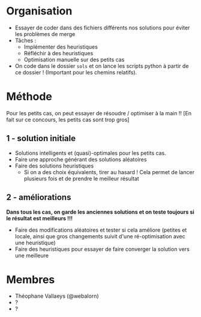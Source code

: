 # Organisation

- Essayer de coder dans des fichiers différents nos solutions pour éviter les problèmes de merge
- Tâches :
  - Implémenter des heuristiques
  - Réfléchir à des heuristiques
  - Optimisation manuelle sur des petits cas
- On code dans le dossier `sols` et on lance les scripts python à partir de ce dossier ! (Important pour les chemins relatifs).

# Méthode

Pour les petits cas, on peut essayer de résoudre / optimiser à la main !! [En fait sur ce concours, les petits cas sont trop gros]

## 1 - solution initiale

- Solutions intelligents et (quasi)-optimales pour les petits cas.
- Faire une approche générant des solutions aléatoires
- Faire des solutions heuristiques
  - Si on a des choix équivalents, tirer au hasard ! Cela permet de lancer plusieurs fois et de prendre le meilleur résultat

## 2 - améliorations

**Dans tous les cas, on garde les anciennes solutions et on teste toujours si le résultat est meilleurs !!!**

- Faire des modifications aléatoires et tester si cela améliore (petites et locale, ainsi que gros changements suivit d'une ré-optimisation avec une heuristique)
- Faire des heuristiques pour essayer de faire converger la solution vers une meilleure


# Membres

- Théophane Vallaeys (@webalorn)
- ?
- ?